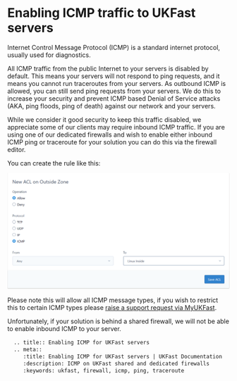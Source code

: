 # Enabling ICMP traffic to UKFast servers

Internet Control Message Protocol (ICMP) is a standard internet protocol, usually used for diagnostics.

All ICMP traffic from the public Internet to your servers is disabled by default. This means your servers will not respond to ping requests, and it means you cannot run traceroutes from your servers. As outbound ICMP is allowed, you can still send ping requests from your servers. We do this to increase your security and prevent ICMP based Denial of Service attacks (AKA, ping floods, ping of death) against our network and your servers.

While we consider it good security to keep this traffic disabled, we appreciate some of our clients may require inbound ICMP traffic. If you are using one of our dedicated firewalls and wish to enable either inbound ICMP ping or traceroute for your solution you can do this via the firewall editor.

You can create the rule like this:

![ICMP Rule](files/editor2_permit_icmp.PNG)

Please note this will allow all ICMP message types, if you wish to restrict this to certain ICMP types please [raise a support request via MyUKFast](https://my.ukfast.co.uk/pss/create).

Unfortunately, if your solution is behind a shared firewall, we will not be able to enable inbound ICMP to your server.


```eval_rst
  .. title:: Enabling ICMP for UKFast servers
  .. meta::
     :title: Enabling ICMP for UKFast servers | UKFast Documentation
     :description: ICMP on UKFast shared and dedicated firewalls
     :keywords: ukfast, firewall, icmp, ping, traceroute
```
